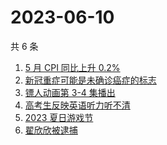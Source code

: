 # 2023-06-10

共 6 条

<!-- BEGIN ZHIHUSEARCH -->
<!-- 最后更新时间 Sat Jun 10 2023 03:09:17 GMT+0800 (China Standard Time) -->
1. [5 月 CPI 同比上升 0.2%](https://www.zhihu.com/search?q=5%20月%20CPI%20同比上升%200.2%)
1. [新冠重症可能是未确诊癌症的标志](https://www.zhihu.com/search?q=新冠重症可能是未确诊癌症的标志)
1. [镖人动画第 3-4 集播出](https://www.zhihu.com/search?q=镖人动画第%203-4%20集播出)
1. [高考生反映英语听力听不清](https://www.zhihu.com/search?q=高考生反映英语听力听不清)
1. [2023 夏日游戏节](https://www.zhihu.com/search?q=2023%20夏日游戏节)
1. [翟欣欣被逮捕](https://www.zhihu.com/search?q=翟欣欣被逮捕)
<!-- END ZHIHUSEARCH -->
